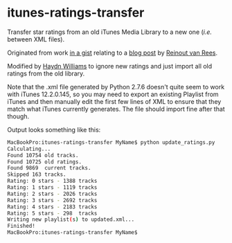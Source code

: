 # itunes-ratings-transfer
Transfer star ratings from an old iTunes Media Library to a new one
(*i.e.* between XML files).

Originated from work [in a gist](https://gist.github.com/reinout/4410653)
relating to a [blog post](http://reinout.vanrees.org/weblog/2012/12/30/restore-itunes-ratings.html)
by [Reinout van Rees](http://reinout.vanrees.org).

Modified by [Haydn Williams](http://github.com/haydnw) to ignore new
ratings and just import all old ratings from the old library.

Note that the .xml file generated by Python 2.7.6 doesn't quite seem
to work with iTunes 12.2.0.145, so you may need to export an existing
Playlist from iTunes and then manually edit the first few lines of
XML to ensure that they match what iTunes currently generates. The
file should import fine after that though.

Output looks something like this:
```bash
MacBookPro:itunes-ratings-transfer MyName$ python update_ratings.py 
Calculating...
Found 10754 old tracks.
Found 10725 old ratings.
Found 9869  current tracks.
Skipped 163 tracks.
Rating: 0 stars - 1388 tracks
Rating: 1 stars - 1119 tracks
Rating: 2 stars - 2026 tracks
Rating: 3 stars - 2692 tracks
Rating: 4 stars - 2183 tracks
Rating: 5 stars - 298  tracks
Writing new playlist(s) to updated.xml...
Finished!
MacBookPro:itunes-ratings-transfer MyName$ 
```
